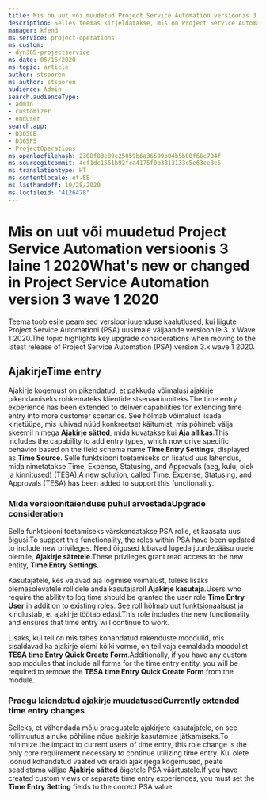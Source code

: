 ```yaml
---
title: Mis on uut või muudetud Project Service Automation versioonis 3.x laine 1 2020
description: Selles teemas kirjeldatakse, mis on Project Service Automationi versioonis 3 laine 1 2020 uus ja mida on muudetud.
manager: kfend
ms.service: project-operations
ms.custom:
- dyn365-projectservice
ms.date: 05/15/2020
ms.topic: article
author: stsporen
ms.author: stsporen
audience: Admin
search.audienceType:
- admin
- customizer
- enduser
search.app:
- D365CE
- D365PS
- ProjectOperations
ms.openlocfilehash: 2308f83e09c25059b6a36599b04b5b00f66c704f
ms.sourcegitcommit: 4cf1dc1561b92fca4175f0b3813133c5e63ce8e6
ms.translationtype: HT
ms.contentlocale: et-EE
ms.lasthandoff: 10/28/2020
ms.locfileid: "4126478"
---
```

# <a name="whats-new-or-changed-in-project-service-automation-version-3-wave-1-2020"></a><span data-ttu-id="327c4-103">Mis on uut või muudetud Project Service Automation versioonis 3 laine 1 2020</span><span class="sxs-lookup"><span data-stu-id="327c4-103">What's new or changed in Project Service Automation version 3 wave 1 2020</span></span>
<span data-ttu-id="327c4-104">Teema toob esile peamised versiooniuuenduse kaalutlused, kui liigute Project Service Automationi (PSA) uusimale väljaande versioonile 3. x Wave 1 2020.</span><span class="sxs-lookup"><span data-stu-id="327c4-104">The topic highlights key upgrade considerations when moving to the latest release of Project Service Automation (PSA) version 3.x wave 1 2020.</span></span>

## <a name="time-entry"></a><span data-ttu-id="327c4-105">Ajakirje</span><span class="sxs-lookup"><span data-stu-id="327c4-105">Time entry</span></span>
<span data-ttu-id="327c4-106">Ajakirje kogemust on pikendatud, et pakkuda võimalusi ajakirje pikendamiseks rohkemateks klientide stsenaariumiteks.</span><span class="sxs-lookup"><span data-stu-id="327c4-106">The time entry experience has been extended to deliver capabilities for extending time entry into more customer scenarios.</span></span> <span data-ttu-id="327c4-107">See hõlmab võimalust lisada kirjetüüpe, mis juhivad nüüd konkreetset käitumist, mis põhineb välja skeemil nimega **Ajakirje sätted**, mida kuvatakse kui **Aja allikas**.</span><span class="sxs-lookup"><span data-stu-id="327c4-107">This includes the capability to add entry types, which now drive specific behavior based on the field schema name **Time Entry Settings**, displayed as **Time Source**.</span></span> <span data-ttu-id="327c4-108">Selle funktsiooni toetamiseks on lisatud uus lahendus, mida nimetatakse Time, Expense, Statusing, and Approvals (aeg, kulu, olek ja kinnitused) (TESA).</span><span class="sxs-lookup"><span data-stu-id="327c4-108">A new solution, called Time, Expense, Statusing, and Approvals (TESA) has been added to support this functionality.</span></span>

### <a name="upgrade-consideration"></a><span data-ttu-id="327c4-109">Mida versioonitäienduse puhul arvestada</span><span class="sxs-lookup"><span data-stu-id="327c4-109">Upgrade consideration</span></span>
<span data-ttu-id="327c4-110">Selle funktsiooni toetamiseks värskendatakse PSA rolle, et kaasata uusi õigusi.</span><span class="sxs-lookup"><span data-stu-id="327c4-110">To support this functionality, the roles within PSA have been updated to include new privileges.</span></span> <span data-ttu-id="327c4-111">Need õigused lubavad lugeda juurdepääsu uuele olemile, **Ajakirje sätetele**.</span><span class="sxs-lookup"><span data-stu-id="327c4-111">These privileges grant read access to the new entity, **Time Entry Settings**.</span></span>

<span data-ttu-id="327c4-112">Kasutajatele, kes vajavad aja logimise võimalust, tuleks lisaks olemasolevatele rollidele anda kasutajaroll **Ajakirje kasutaja**.</span><span class="sxs-lookup"><span data-stu-id="327c4-112">Users who require the ability to log time should be granted the user role **Time Entry User** in addition to existing roles.</span></span> <span data-ttu-id="327c4-113">See roll hõlmab uut funktsionaalsust ja kindlustab, et ajakirje töötab edasi.</span><span class="sxs-lookup"><span data-stu-id="327c4-113">This role includes the new functionality and ensures that time entry will continue to work.</span></span>

<span data-ttu-id="327c4-114">Lisaks, kui teil on mis tahes kohandatud rakenduste moodulid, mis sisaldavad ka ajakirje olemi kõiki vorme, on teil vaja eemaldada moodulist **TESA time Entry Quick Create Form**.</span><span class="sxs-lookup"><span data-stu-id="327c4-114">Additionally, if you have any custom app modules that include all forms for the time entry entity, you will be required to remove the **TESA time Entry Quick Create Form** from the module.</span></span>

### <a name="currently-extended-time-entry-changes"></a><span data-ttu-id="327c4-115">Praegu laiendatud ajakirje muudatused</span><span class="sxs-lookup"><span data-stu-id="327c4-115">Currently extended time entry changes</span></span>
<span data-ttu-id="327c4-116">Selleks, et vähendada mõju praegustele ajakirjete kasutajatele, on see rollimuutus ainuke põhiline nõue ajakirje kasutamise jätkamiseks.</span><span class="sxs-lookup"><span data-stu-id="327c4-116">To minimize the impact to current users of time entry, this role change is the only core requirement necessary to continue utilizing time entry.</span></span> <span data-ttu-id="327c4-117">Kui olete loonud kohandatud vaated või eraldi ajakirjega kogemused, peate seadistama väljad **Ajakirje sätted** õigetele PSA väärtustele.</span><span class="sxs-lookup"><span data-stu-id="327c4-117">If you have created custom views or separate time entry experiences, you must set the **Time Entry Setting** fields to the correct PSA value.</span></span>
